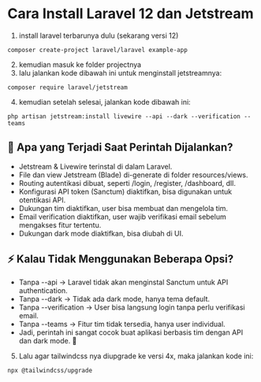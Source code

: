 # Cara Install Laravel 12 dan Jetstream

1. install laravel terbarunya dulu (sekarang versi 12)
```
composer create-project laravel/laravel example-app
```
2. kemudian masuk ke folder projectnya
3. lalu jalankan kode dibawah ini untuk menginstall jetstreamnya:
```
composer require laravel/jetstream
```
4. kemudian setelah selesai, jalankan kode dibawah ini:
```
php artisan jetstream:install livewire --api --dark --verification --teams
```
## 🔧 Apa yang Terjadi Saat Perintah Dijalankan?
- Jetstream & Livewire terinstal di dalam Laravel.
- File dan view Jetstream (Blade) di-generate di folder resources/views.
- Routing autentikasi dibuat, seperti /login, /register, /dashboard, dll.
- Konfigurasi API token (Sanctum) diaktifkan, bisa digunakan untuk otentikasi API.
- Dukungan tim diaktifkan, user bisa membuat dan mengelola tim.
- Email verification diaktifkan, user wajib verifikasi email sebelum mengakses fitur tertentu.
- Dukungan dark mode diaktifkan, bisa diubah di UI.

## ⚡ Kalau Tidak Menggunakan Beberapa Opsi?
- Tanpa --api → Laravel tidak akan menginstal Sanctum untuk API authentication.
- Tanpa --dark → Tidak ada dark mode, hanya tema default.
- Tanpa --verification → User bisa langsung login tanpa perlu verifikasi email.
- Tanpa --teams → Fitur tim tidak tersedia, hanya user individual.
- Jadi, perintah ini sangat cocok buat aplikasi berbasis tim dengan API dan dark mode. 🚀

5. Lalu agar tailwindcss nya diupgrade ke versi 4x, maka jalankan kode ini:
```
npx @tailwindcss/upgrade
```
